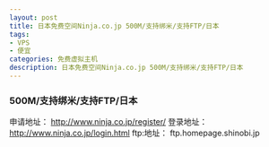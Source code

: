 ```yaml
---
layout: post
title: 日本免费空间Ninja.co.jp 500M/支持绑米/支持FTP/日本
tags:
- VPS
- 便宜
categories: 免费虚拟主机
description: 日本免费空间Ninja.co.jp 500M/支持绑米/支持FTP/日本
---
```


### 500M/支持绑米/支持FTP/日本
申请地址：
http://www.ninja.co.jp/register/
登录地址：
http://www.ninja.co.jp/login.html
ftp:地址：
ftp.homepage.shinobi.jp
